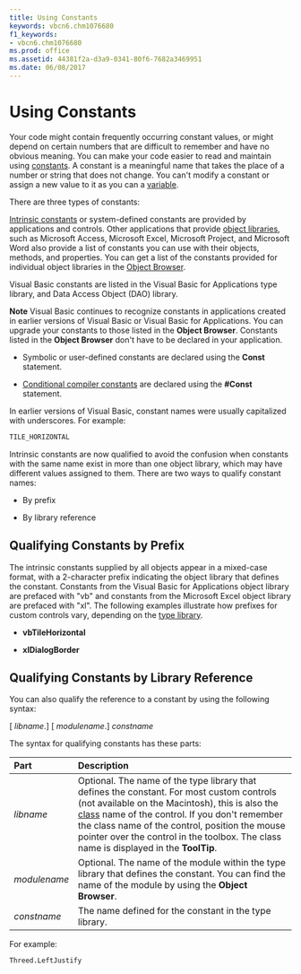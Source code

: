 ```yaml
---
title: Using Constants
keywords: vbcn6.chm1076680
f1_keywords:
- vbcn6.chm1076680
ms.prod: office
ms.assetid: 44381f2a-d3a9-0341-80f6-7682a3469951
ms.date: 06/08/2017
---
```



# Using Constants

Your code might contain frequently occurring constant values, or might depend on certain numbers that are difficult to remember and have no obvious meaning. You can make your code easier to read and maintain using [constants](../../Glossary/vbe-glossary.md#constant). A constant is a meaningful name that takes the place of a number or string that does not change. You can't modify a constant or assign a new value to it as you can a [variable](../../Glossary/vbe-glossary.md#variable).

There are three types of constants:

[Intrinsic constants](../../Glossary/vbe-glossary.md#Intrinsic-constant) or system-defined constants are provided by applications and controls. Other applications that provide [object libraries](../../Glossary/vbe-glossary.md#object-librarie), such as Microsoft Access, Microsoft Excel, Microsoft Project, and Microsoft Word also provide a list of constants you can use with their objects, methods, and properties. You can get a list of the constants provided for individual object libraries in the [Object Browser](../../Glossary/vbe-glossary.md#Object-Browser).

Visual Basic constants are listed in the Visual Basic for Applications type library, and Data Access Object (DAO) library.

 **Note**  Visual Basic continues to recognize constants in applications created in earlier versions of Visual Basic or Visual Basic for Applications. You can upgrade your constants to those listed in the  **Object Browser**. Constants listed in the **Object Browser** don't have to be declared in your application.



- Symbolic or user-defined constants are declared using the  **Const** statement.
    
- [Conditional compiler constants](../../Glossary/vbe-glossary.md#conditional-compiler-constant) are declared using the **#Const** statement.
    

In earlier versions of Visual Basic, constant names were usually capitalized with underscores. For example:



```vb
TILE_HORIZONTAL 

```

Intrinsic constants are now qualified to avoid the confusion when constants with the same name exist in more than one object library, which may have different values assigned to them. There are two ways to qualify constant names:


- By prefix
    
- By library reference
    


## Qualifying Constants by Prefix

The intrinsic constants supplied by all objects appear in a mixed-case format, with a 2-character prefix indicating the object library that defines the constant. Constants from the Visual Basic for Applications object library are prefaced with "vb" and constants from the Microsoft Excel object library are prefaced with "xl". The following examples illustrate how prefixes for custom controls vary, depending on the [type library](../../Glossary/vbe-glossary.md#type-library).




-  **vbTileHorizontal**
    
-  **xlDialogBorder**
    



## Qualifying Constants by Library Reference

You can also qualify the reference to a constant by using the following syntax:

[ _libname_.] [ _modulename_.] _constname_

The syntax for qualifying constants has these parts:



|**Part**|**Description**|
|:-----|:-----|
| _libname_|Optional. The name of the type library that defines the constant. For most custom controls (not available on the Macintosh), this is also the [class](../../Glossary/vbe-glossary.md#class) name of the control. If you don't remember the class name of the control, position the mouse pointer over the control in the toolbox. The class name is displayed in the **ToolTip**.|
| _modulename_|Optional. The name of the module within the type library that defines the constant. You can find the name of the module by using the  **Object Browser**.|
| _constname_|The name defined for the constant in the type library.|




For example:




```vb
Threed.LeftJustify 

```


